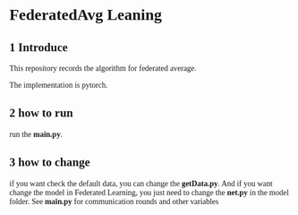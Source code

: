 # <font face="Consolas">FederatedAvg Leaning </font> 

## <font face="Consolas">1 Introduce</font> 

<font face="Consolas">This repository records the algorithm for federated average.

The implementation is pytorch.</font> 



## <font face="Consolas">2 how to run</font> 


<font face="Consolas">run the **main.py**. </font>


## <font face="Consolas">3 how to change</font> 

<font face="Consolas">if you want check the default data, you can change the **getData.py**.
And if you want change the model in Federated Learning, you just need to change the **net.py** in the model folder.
See **main.py** for communication rounds and other variables</font>
